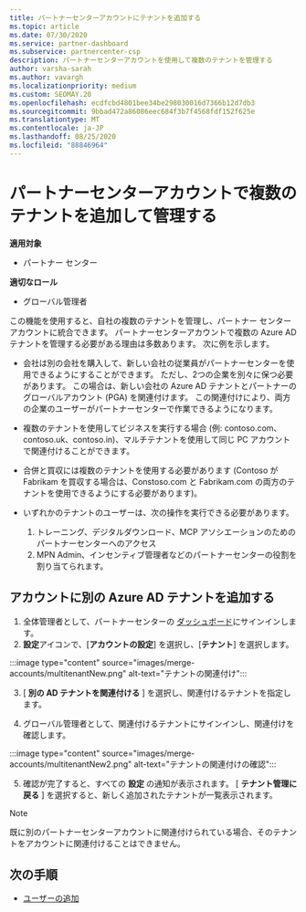 ```yaml
---
title: パートナーセンターアカウントにテナントを追加する
ms.topic: article
ms.date: 07/30/2020
ms.service: partner-dashboard
ms.subservice: partnercenter-csp
description: パートナーセンターアカウントを使用して複数のテナントを管理する
author: varsha-sarah
ms.author: vavargh
ms.localizationpriority: medium
ms.custom: SEOMAY.20
ms.openlocfilehash: ecdfcbd4801bee34be298030016d7366b12d7db3
ms.sourcegitcommit: 9bbad472a86086eec684f3b7f4568fdf152f625e
ms.translationtype: MT
ms.contentlocale: ja-JP
ms.lasthandoff: 08/25/2020
ms.locfileid: "88846964"
---
```

# <a name="add-and-manage-multiple-tenants-in-your-partner-center-account"></a>パートナーセンターアカウントで複数のテナントを追加して管理する

**適用対象**

- パートナー センター

**適切なロール**

- グローバル管理者

この機能を使用すると、自社の複数のテナントを管理し、パートナー センター アカウントに統合できます。 パートナーセンターアカウントで複数の Azure AD テナントを管理する必要がある理由は多数あります。 次に例を示します。

- 会社は別の会社を購入して、新しい会社の従業員がパートナーセンターを使用できるようにすることができます。 ただし、2つの企業を別々に保つ必要があります。 この場合は、新しい会社の Azure AD テナントとパートナーのグローバルアカウント (PGA) を関連付けます。 この関連付けにより、両方の企業のユーザーがパートナーセンターで作業できるようになります。

- 複数のテナントを使用してビジネスを実行する場合 (例: contoso.com、contoso.uk、contoso.in)、マルチテナントを使用して同じ PC アカウントで関連付けることができます。

- 合併と買収には複数のテナントを使用する必要があります (Contoso が Fabrikam を買収する場合は、Constoso.com と Fabrikam.com の両方のテナントを使用できるようにする必要があります)。

- いずれかのテナントのユーザーは、次の操作を実行できる必要があります。
    1.  トレーニング、デジタルダウンロード、MCP アソシエーションのためのパートナーセンターへのアクセス
    2.  MPN Admin、インセンティブ管理者などのパートナーセンターの役割を割り当てられます。


## <a name="add-another-azure-ad-tenant-to-your-account"></a>アカウントに別の Azure AD テナントを追加する

1. 全体管理者として、パートナーセンターの [ダッシュボード](https://partner.microsoft.com/dashboard)にサインインします。
1. **設定**アイコンで、[**アカウントの設定**] を選択し、[**テナント**] を選択します。
 
:::image type="content" source="images/merge-accounts/multitenantNew.png" alt-text="テナントの関連付け"::: 

3. [ **別の AD テナントを関連付ける** ] を選択し、関連付けるテナントを指定します。

1. グローバル管理者として、関連付けるテナントにサインインし、関連付けを確認します。 

:::image type="content" source="images/merge-accounts/multitenantNew2.png" alt-text="テナントの関連付けの確認"::: 

5. 確認が完了すると、すべての **設定** の通知が表示されます。  [ **テナント管理に戻る** ] を選択すると、新しく追加されたテナントが一覧表示されます。 
 

>[!NOTE]
>既に別のパートナーセンターアカウントに関連付けられている場合、そのテナントをアカウントに関連付けることはできません。

 
## <a name="next-steps"></a>次の手順

- [ユーザーの追加](create-user-accounts-and-set-permissions.md)
